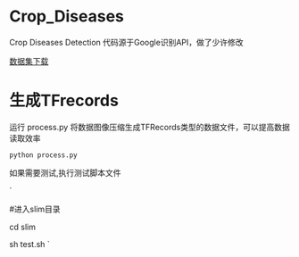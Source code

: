 # Crop_Diseases
Crop Diseases Detection
代码源于Google识别API，做了少许修改

[数据集下载](....)

# 生成TFrecords

运行 process.py 将数据图像压缩生成TFRecords类型的数据文件，可以提高数据读取效率

`
python process.py
`

如果需要测试,执行测试脚本文件

`

#进入slim目录

cd slim

sh test.sh
`
